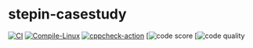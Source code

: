 # stepin-casestudy
[![CI](https://github.com/chayvakacharla/stepin-casestudy/actions/workflows/build.yml/badge.svg)](https://github.com/chayvakacharla/stepin-casestudy/actions/workflows/build.yml)
[![Compile-Linux](https://github.com/chayvakacharla/stepin-casestudy/actions/workflows/compile.yml/badge.svg)](https://github.com/chayvakacharla/stepin-casestudy/actions/workflows/compile.yml)
[![cppcheck-action](https://github.com/chayvakacharla/stepin-casestudy/actions/workflows/cppcheck.yml/badge.svg)](https://github.com/chayvakacharla/stepin-casestudy/actions/workflows/cppcheck.yml)
[![code score](https://www.code-inspector.com/project/28615/score/svg)
[![code quality](https://www.code-inspector.com/project/28615/status/svg)
